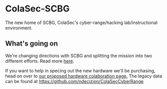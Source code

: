 # ColaSec-SCBG
The new home of SCBG, ColaSec's cyber-range/hacking lab/instructional environment.

## What's going on
We're changing directions with SCBG and splitting the mission into two different efforts. Read more [here](ColaSec_IV:The_Search_For_Hardware.md).

If you want to help in specing out the new hardware we'll be purchasing, head on over to [our proposed hardware colaboration page.](/HardwareSpecs/Proposed_Hardware.md)
The legacy data can be found at https://github.com/ndecizion/ColaSecCyberRange 
